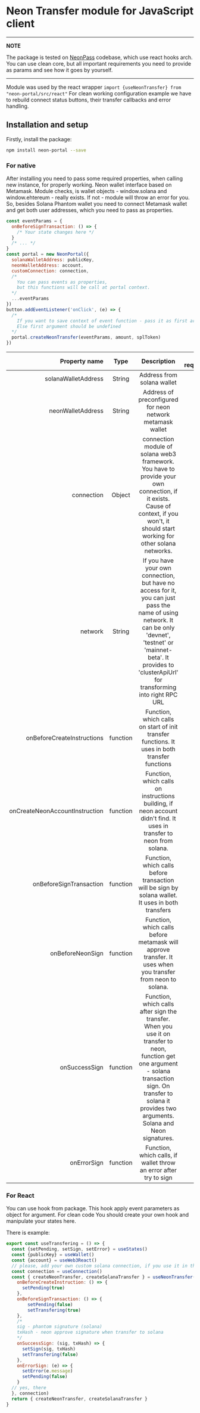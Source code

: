 # Neon Transfer module for JavaScript client

---
**NOTE**

The package is tested on [NeonPass](https://neonpass.live/) codebase, which use react hooks arch.
You can use clean core, but all important requirements you need to provide as params and see how it goes by yourself.

---

Module was used by the react wrapper `import {useNeonTransfer} from "neon-portal/src/react"`
For clean working configuration example we have to rebuild connect status buttons, their transfer callbacks and error handling.

## Installation and setup

Firstly, install the package:

```sh
npm install neon-portal --save
```

### For native

After installing you need to pass some required properties, when calling new instance, for properly working. Neon wallet interface based on Metamask. Module checks, is wallet objects - window.solana and window.ehtereum - really exists. If not - module will throw an error for you.  So, besides Solana Phantom wallet you need to connect Metamask wallet and get both user addresses, which you need to pass as properties.

```javascript
const eventParams = {
  onBeforeSignTransaction: () => {
    /* Your state changes here */
  }
  /* ... */
}
const portal = new NeonPortal({
  solanaWalletAddress: publicKey,
  neonWalletAddress: account,
  customConnection: connection,
  /*
    You can pass events as properties,
    but this functions will be call at portal context.
  */
  ...eventParams
})
button.addEventListener('onClick', (e) => {
  /*
    If you want to save context of event function - pass it as first argument
    Else first argument should be undefined
  */
  portal.createNeonTransfer(eventParams, amount, splToken)
})
```

| Property name                   | Type       |      Description      | is required |
|--------------------------------:|:----------:|:---------------------:|------------:|
| solanaWalletAddress | String | Address from solana wallet | true |
| neonWalletAddress | String | Address of preconfigured for neon network metamask wallet | true |
| connection | Object | connection module of solana web3 framework. You have to provide your own connection, if it exists. Cause of context, if you won't, it should start working for other solana networks.  | false |
| network | String | If you have your own connection, but have no access for it, you can just pass the name of using network. It can be only 'devnet', 'testnet' or 'mainnet-beta'. It provides to 'clusterApiUrl' for transforming into right RPC URL | false |
| onBeforeCreateInstructions | function | Function, which calls on start of init transfer functions. It uses in both transfer functions | false |
| onCreateNeonAccountInstruction | function | Function, which calls on instructions building, if neon account didn't find. It uses in transfer to neon from solana. | false |
| onBeforeSignTransaction | function | Function, which calls before transaction will be sign by solana wallet. It uses in both transfers | false |
| onBeforeNeonSign | function | Function, which calls before metamask will approve transfer. It uses when you transfer from neon to solana. | false |
| onSuccessSign | function | Function, which calls after sign the transfer. When you use it on transfer to neon, function get one argument - solana transaction sign. On transfer to solana it provides two arguments. Solana and Neon signatures. | false |
| onErrorSign | function | Function, which calls, if wallet throw an error after try to sign | false |


### For React

You can use hook from package. This hook apply event parameters as object for argument. For clean code You should create your own hook and manipulate your states here.


There is example:


``` javascript
export const useTransfering = () => {
  const {setPending, setSign, setError} = useStates()
  const {publicKey} = useWallet()
  const {account} = useWeb3React()
  // please, add your own custom solana connection, if you use it in the context of your app. Pass it as second argument at neon transfer hook.
  const connection = useConnection()
  const { createNeonTransfer, createSolanaTransfer } = useNeonTransfer({
    onBeforeCreateInstruction: () => {
      setPending(true)
    },
    onBeforeSignTransaction: () => {
        setPending(false)
        setTransfering(true)
    },
    /*
    sig - phantom signature (solana)
    txHash - neon approve signature when transfer to solana
    */
    onSuccessSign: (sig, txHash) => {
      setSign(sig, txHash)
      setTransfering(false)
    },
    onErrorSign: (e) => {
      setError(e.message)
      setPending(false)
    }
  // yes, there
  }, connection)
  return { createNeonTransfer, createSolanaTransfer }
}
```
